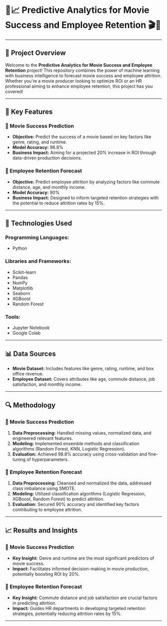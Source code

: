 # 🎥📈 Predictive Analytics for Movie Success and Employee Retention 🎬🏢


---

## 🌟 Project Overview

Welcome to the **Predictive Analytics for Movie Success and Employee Retention** project! This repository combines the power of machine learning with business intelligence to forecast movie success and employee attrition. Whether you're a movie producer looking to optimize ROI or an HR professional aiming to enhance employee retention, this project has you covered!

---

## 🚀 Key Features

### 🎥 Movie Success Prediction
- **Objective:** Predict the success of a movie based on key factors like genre, rating, and runtime.
- **Model Accuracy:** 98.8%
- **Business Impact:** Aiming for a projected 20% increase in ROI through data-driven production decisions.

### 🏢 Employee Retention Forecast
- **Objective:** Predict employee attrition by analyzing factors like commute distance, age, and monthly income.
- **Model Accuracy:** 90%
- **Business Impact:** Designed to inform targeted retention strategies with the potential to reduce attrition rates by 15%.

---

## 🧠 Technologies Used

### **Programming Languages:**
- Python

### **Libraries and Frameworks:**
- Scikit-learn
- Pandas
- NumPy
- Matplotlib
- Seaborn
- XGBoost
- Random Forest

### **Tools:**
- Jupyter Notebook
- Google Colab

---

## 📊 Data Sources

- **Movie Dataset:** Includes features like genre, rating, runtime, and box office revenue.
- **Employee Dataset:** Covers attributes like age, commute distance, job satisfaction, and monthly income.

---

## 🔍 Methodology

### 🎥 Movie Success Prediction
1. **Data Preprocessing:** Handled missing values, normalized data, and engineered relevant features.
2. **Modeling:** Implemented ensemble methods and classification algorithms (Random Forest, KNN, Logistic Regression).
3. **Evaluation:** Achieved 98.8% accuracy using cross-validation and fine-tuning of hyperparameters.

### 🏢 Employee Retention Forecast
1. **Data Preprocessing:** Cleansed and normalized the data, addressed class imbalance using SMOTE.
2. **Modeling:** Utilized classification algorithms (Logistic Regression, XGBoost, Random Forest) to predict attrition.
3. **Evaluation:** Secured 90% accuracy and identified key factors contributing to employee attrition.

---

## 📈 Results and Insights

### 🎥 Movie Success Prediction
- **Key Insight:** Genre and runtime are the most significant predictors of movie success.
- **Impact:** Facilitates informed decision-making in movie production, potentially boosting ROI by 20%.

### 🏢 Employee Retention Forecast
- **Key Insight:** Commute distance and job satisfaction are crucial factors in predicting attrition.
- **Impact:** Guides HR departments in developing targeted retention strategies, potentially reducing attrition rates by 15%.

---
